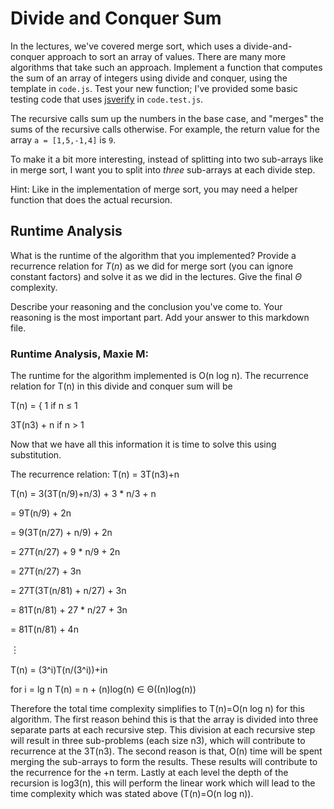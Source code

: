 # Divide and Conquer Sum

In the lectures, we've covered merge sort, which uses a divide-and-conquer
approach to sort an array of values. There are many more algorithms that take
such an approach. Implement a function that computes the sum of an array of
integers using divide and conquer, using the template in `code.js`. Test your
new function; I've provided some basic testing code that uses
[jsverify](https://jsverify.github.io/) in `code.test.js`.

The recursive calls sum up the numbers in the base case, and "merges" the sums
of the recursive calls otherwise. For example, the return value for the array `a
= [1,5,-1,4]` is `9`.

To make it a bit more interesting, instead of splitting into two sub-arrays like
in merge sort, I want you to split into *three* sub-arrays at each divide step.

Hint: Like in the implementation of merge sort, you may need a helper function
that does the actual recursion.

## Runtime Analysis

What is the runtime of the algorithm that you implemented? Provide a recurrence
relation for $T(n)$ as we did for merge sort (you can ignore constant factors)
and solve it as we did in the lectures. Give the final $\Theta$ complexity.

Describe your reasoning and the conclusion you've come to. Your reasoning is the
most important part. Add your answer to this markdown file.


### Runtime Analysis, Maxie M:

The runtime for the algorithm implemented is O(n log n). The recurrence relation for T(n) in this divide and conquer sum will be

T(n) = { 
1                if n ≤ 1  

3T(n3) + n     if n > 1

Now that we have all this information it is time to solve this using substitution.  

The recurrence relation: T(n) = 3T(n3)+n

T(n) = 3(3T(n/9)+n/3) + 3 * n/3 + n

= 9T(n/9) + 2n

= 9(3T(n/27) + n/9) + 2n

= 27T(n/27) + 9 * n/9 + 2n

= 27T(n/27) + 3n

= 27T(3T(n/81) + n/27) + 3n

= 81T(n/81) + 27 * n/27 + 3n

= 81T(n/81) + 4n

︙

T(n) = (3^i)T(n/(3^i))+in

for i = lg n 
 T(n) = n + (n)log(n) ∈ Θ((n)log(n))
 
Therefore the total time complexity simplifies to T(n)=O(n log n) for this algorithm. The first reason behind this is that the array is divided into three separate parts at each recursive step. This division at each recursive step will result in three sub-problems (each size n3), which will contribute to recurrence at the 3T(n3). The second reason is that, O(n) time will be spent merging the sub-arrays to form the results. These results will contribute to the recurrence for the +n term. Lastly at each level the depth of the recursion is log3(n), this will perform the linear work which will lead to the time complexity which was stated above (T(n)=O(n log n)). 

